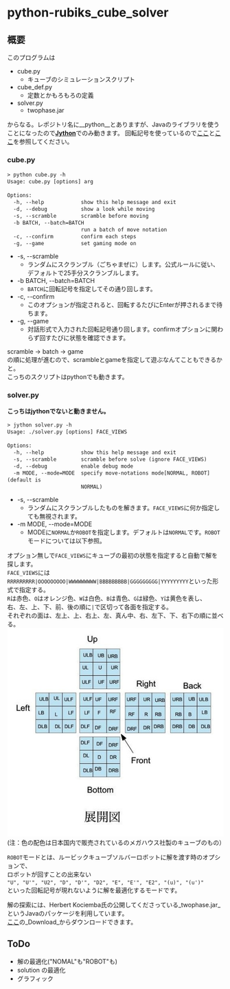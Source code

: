 python-rubiks\_cube\_solver
====

## 概要 ##
このプログラムは

 - cube.py
   - キューブのシミュレーションスクリプト
 - cube_def.py
   - 定数とかもろもろの定義
 - solver.py
   - twophase.jar

からなる。レポジトリ名に__python__とありますが、Javaのライブラリを使うことになったので[__Jython__](http://www.jython.org/)でのみ動きます。
回転記号を使っているので[ここ](http://www.planet-puzzle.com/cubekaiten.html)と[ここ](http://www.planet-puzzle.com/cube-shift.html)を参照してください。

### cube.py ###
    > python cube.py -h
    Usage: cube.py [options] arg  
    
    Options:  
      -h, --help            show this help message and exit  
      -d, --debug           show a look while moving  
      -s, --scramble        scramble before moving  
      -b BATCH, --batch=BATCH  
                            run a batch of move notation  
      -c, --confirm         confirm each steps  
      -g, --game            set gaming mode on  

 * -s, --scramble
   * ランダムにスクランブル（ごちゃまぜに）します。公式ルールに従い、デフォルトで25手分スクランブルします。
 * -b BATCH, --batch=BATCH
   * `BATCH`に回転記号を指定してその通り回します。
 * -c, --confirm
   * このオプションが指定されると、回転するたびにEnterが押されるまで待ちます。
 * -g, --game
   * 対話形式で入力された回転記号通り回します。confirmオプションに関わらず回すたびに状態を確認できます。

scramble -> batch -> game  
の順に処理が進むので、scrambleとgameを指定して遊ぶなんてこともできるかと。  
こっちのスクリプトはpythonでも動きます。

### solver.py ###
**こっちはjythonでないと動きません。**

    > jython solver.py -h
    Usage: ./solver.py [options] FACE_VIEWS
    
    Options:
      -h, --help            show this help message and exit
      -s, --scramble        scramble before solve (ignore FACE_VIEWS)
      -d, --debug           enable debug mode
      -m MODE, --mode=MODE  specify move-notations mode[NORMAL, ROBOT] (default is
                            NORMAL)

 * -s, --scramble
   * ランダムにスクランブルしたものを解きます。`FACE_VIEWS`に何か指定しても無視されます。
 * -m MODE, --mode=MODE
   * MODEに`NORMAL`か`ROBOT`を指定します。デフォルトは`NORMAL`です。`ROBOT`モードについては以下参照。
   
オプション無しで`FACE_VIEWS`にキューブの最初の状態を指定すると自動で解を探します。  
`FACE_VIEWS`には`RRRRRRRRR|OOOOOOOOO|WWWWWWWWW|BBBBBBBBB|GGGGGGGGG|YYYYYYYYY`といった形式で指定する。  
`R`は赤色、`O`はオレンジ色、`W`は白色、`B`は青色、`G`は緑色、`Y`は黄色を表し、  
右、左、上、下、前、後の順に`|`で区切って各面を指定する。  
それぞれの面は、左上、上、右上、左、真ん中、右、左下、下、右下の順に並べる。  
![展開図](https://github.com/pheehs/python-rubiks_cube_solver/raw/master/tenkai-zu.jpg "展開図")  
(注：色の配色は日本国内で販売されているのメガハウス社製のキューブのもの）

`ROBOT`モードとは、ルービックキューブソルバーロボットに解を渡す時のオプションで、  
ロボットが回すことの出来ない  
`"U", "U'", "U2", "D", "D'", "D2", "E", "E'", "E2", "(u)", "(u')"`  
といった回転記号が現れないように解を最適化するモードです。

解の探索には、Herbert Kociemba氏の公開してくださっている_twophase.jar_というJavaのパッケージを利用しています。  
[ここ](http://kociemba.org/cube.htm)の_Download_からダウンロードできます。

## ToDo ##
 - 解の最適化("NOMAL"も"ROBOT"も)
 - solution の最適化
 - グラフィック
